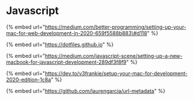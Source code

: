 # Javascript

{% embed url="https://medium.com/better-programming/setting-up-your-mac-for-web-development-in-2020-659f5588b883\#d118" %}

{% embed url="https://dotfiles.github.io" %}

{% embed url="https://medium.com/javascript-scene/setting-up-a-new-macbook-for-javascript-development-289df3f8f9" %}

{% embed url="https://dev.to/v3frankie/setup-your-mac-for-development-2020-edition-1c8a" %}

{% embed url="https://github.com/laurengarcia/url-metadata" %}



